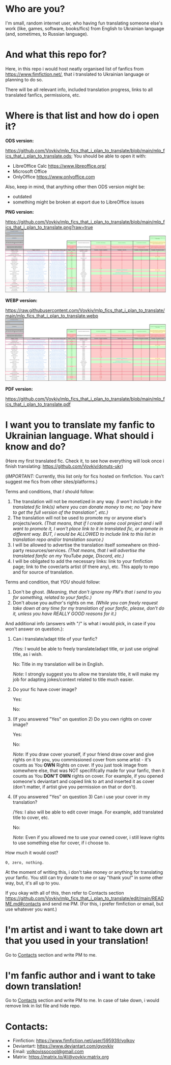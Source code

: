 # Who are you?
I'm small, random internet user, who having fun translating someone else's work (like, games, software, books/fics) from English to Ukrainian language (and, sometimes, to Russian language).

# And what this repo for?
Here, in this repo i would host neatly organised list of fanfics from https://www.fimfiction.net/, that i translated to Ukrainian language or planning to do so.

There will be all relevant info, included translation progress, links to all translated fanfics, permissions, etc.

# Where is that list and how do i open it?

**ODS version:**

https://github.com/Vovkiv/mlp_fics_that_i_plan_to_translate/blob/main/mlp_fics_that_i_plan_to_translate.ods;
You should be able to open it with:
* LibreOffice Calc https://www.libreoffice.org/
* Microsoft Office
* OnlyOffice https://www.onlyoffice.com

Also, keep in mind, that anything other then ODS version might be:
* outdated
* something might be broken at export due to LibreOffice issues

**PNG version:**

https://github.com/Vovkiv/mlp_fics_that_i_plan_to_translate/blob/main/mlp_fics_that_i_plan_to_translate.png?raw=true
![current state png](https://github.com/Vovkiv/mlp_fics_that_i_plan_to_translate/blob/main/mlp_fics_that_i_plan_to_translate.png?raw=true)

**WEBP version:**

https://raw.githubusercontent.com/Vovkiv/mlp_fics_that_i_plan_to_translate/main/mlp_fics_that_i_plan_to_translate.webp
![webp](https://github.com/Vovkiv/mlp_fics_that_i_plan_to_translate/raw/main/mlp_fics_that_i_plan_to_translate.webp)

**PDF version:**

https://github.com/Vovkiv/mlp_fics_that_i_plan_to_translate/blob/main/mlp_fics_that_i_plan_to_translate.pdf

# I want you to translate my fanfic to Ukrainian language. What should i know and do?
(Here my first translated fic. Check it, to see how everything will look once i finish translating: https://github.com/Vovkiv/donuts-ukr)

(_IMPORTANT:_ Currently, this list only for fics hosted on fimfiction. You can't suggest me fics from other sites/platforms.)

Terms and conditions, that _I_ should follow:
1. The translation will not be monetized in any way. _(I won't include in the translated fic link(s) where you can donate money to me; no "pay here to get the full version of the translation", etc.)_
2. The translation will not be used to promote my or anyone else's projects/work. _(That means, that if I create some cool project and i will want to promote it, I won't place link to it in translated fic, or promote in different way. BUT, i would be ALLOWED to include link to this list in translation repo and/or translation source.)_
3. I will be allowed to advertise the translation itself somewhere on third-party resources/services. _(That means, that I will advertise the translated fanfic on my YouTube page, Discord, etc.)_
4. I will be obligated to add the necessary links: link to your fimfiction page; link to the cover/arts artist (if there any), etc. This apply to repo and for source of  translation.

Terms and condition, that _YOU_ should follow:
1. Don't be ghost. _(Meaning, that don't ignore my PM's that i send to you for something, related to your fanfic.)_
2. Don't abuse you author's rights on me. _(While you can freely request take down at any time for my translation of your fanfic, please, don't do it, unless you have REALLY GOOD reasons for it.)_

And additional info (answers with "/" is what i would pick, in case if you won't answer on question.):
1. Can i translate/adapt title of your fanfic?
   
   /Yes: I would be able to freely translate/adapt title, or just use original title, as i wish.
   
   No: Title in my translation will be in English.

   _Note:_ I strongly suggest you to allow me translate title, it will make my job for adapting jokes/context related to title much easier.
2. Do your fic have cover image?

    Yes:

    No:
   
3. (If you answered "Yes" on question 2) Do you own rights on cover image?

   Yes:

   No:

   _Note:_ If you draw cover yourself, if your friend draw cover and give rights on it to you, you commissioned cover from some artist - it's counts as You **OWN** Rights on cover. If you just took image from somewhere else, that was NOT specififcally made for your fanfic, then it counts as You **DON'T OWN** rights on cover. For example, if you opened someone's deviantart and copied link to art and inserted it as cover (don't matter, if artist give you permission on that or don't).

4. (If you answered "Yes" on question 3) Can i use your cover in my translation?

   /Yes: I also will be able to edit cover image. For example, add translated title to cover, etc.

   No:

   _Note:_ Even if you allowed me to use your owned cover, i still leave rights to use something else for cover, if i choose to.

How much it would cost?

    0, zero, nothing.

At the moment of writing this, i don't take money or anything for translating your fanfic. You still can try donate to me or say "thank you!" in some other way, but, it's all up to you. 

If you okay with all of this, then refer to Contacts section https://github.com/Vovkiv/mlp_fics_that_i_plan_to_translate/edit/main/README.md#contacts and send me PM. (For this, i prefer fimfiction or email, but use whatever you want.)

# I'm artist and i want to take down art that you used in your translation!
Go to [Contacts](https://github.com/Vovkiv/mlp_fics_that_i_plan_to_translate/tree/main#contacts) section and write PM to me.

# I'm fanfic author and i want to take down translation!
Go to [Contacts](https://github.com/Vovkiv/mlp_fics_that_i_plan_to_translate/tree/main#contacts) section and write PM to me. In case of take down, i would remove link in list file and hide repo. 

# Contacts:
* Fimfiction: https://www.fimfiction.net/user/595939/volkov
* Deviantart: https://www.deviantart.com/gvovkiv
* Email: volkovissocool@gmail.com
* Matrix: https://matrix.to/#/@vovkiv:matrix.org
